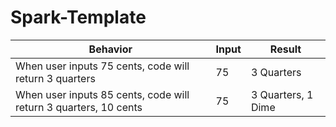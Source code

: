 # Spark-Template
| Behavior | Input | Result |
| --- | --- | --- |
| When user inputs 75 cents, code will return 3 quarters | 75 | 3 Quarters |
| When user inputs 85 cents, code will return 3 quarters, 10 cents | 75 | 3 Quarters, 1 Dime |
